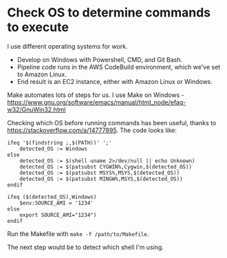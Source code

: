 # Check OS to determine commands to execute

I use different operating systems for work.

- Develop on Windows with Powershell, CMD, and Git Bash.
- Pipeline code runs in the AWS CodeBuild environment,
which we've set to Amazon Linux.
- End result is an EC2 instance, either with Amazon Linux or Windows.

Make automates lots of steps for us.
I use Make on Windows - <https://www.gnu.org/software/emacs/manual/html_node/efaq-w32/GnuWin32.html>

Checking which OS before running commands has been useful,
thanks to <https://stackoverflow.com/a/14777895>.
The code looks like:

```make
ifeq '$(findstring ;,$(PATH))' ';'
    detected_OS := Windows
else
    detected_OS := $(shell uname 2>/dev/null || echo Unknown)
    detected_OS := $(patsubst CYGWIN%,Cygwin,$(detected_OS))
    detected_OS := $(patsubst MSYS%,MSYS,$(detected_OS))
    detected_OS := $(patsubst MINGW%,MSYS,$(detected_OS))
endif

ifeq ($(detected_OS),Windows)
    $env:SOURCE_AMI = '1234'
else
    export SOURCE_AMI="1234")
endif
```

Run the Makefile with `make -f /path/to/Makefile`.

The next step would be to detect which shell I'm using.
